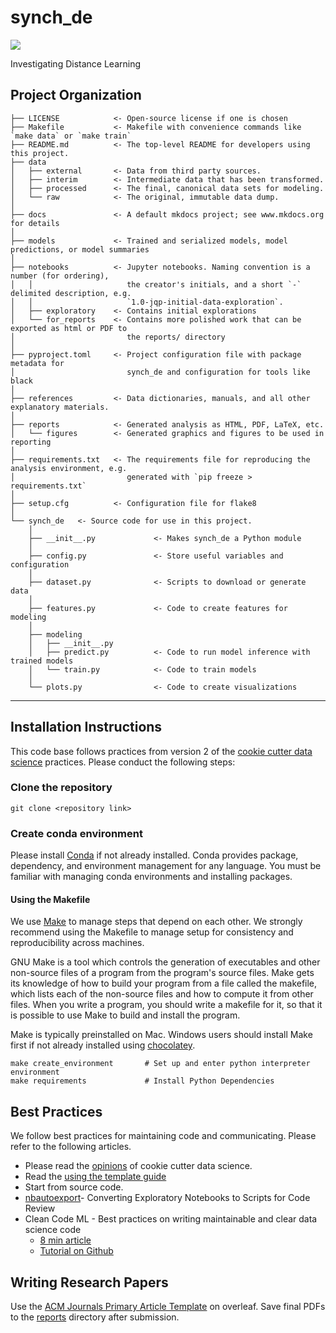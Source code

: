 # synch_de

<a target="_blank" href="https://cookiecutter-data-science.drivendata.org/">
    <img src="https://img.shields.io/badge/CCDS-Project%20template-328F97?logo=cookiecutter" />
</a>

Investigating Distance Learning

## Project Organization

```
├── LICENSE            <- Open-source license if one is chosen
├── Makefile           <- Makefile with convenience commands like `make data` or `make train`
├── README.md          <- The top-level README for developers using this project.
├── data
│   ├── external       <- Data from third party sources.
│   ├── interim        <- Intermediate data that has been transformed.
│   ├── processed      <- The final, canonical data sets for modeling.
│   └── raw            <- The original, immutable data dump.
│
├── docs               <- A default mkdocs project; see www.mkdocs.org for details
│
├── models             <- Trained and serialized models, model predictions, or model summaries
│
├── notebooks          <- Jupyter notebooks. Naming convention is a number (for ordering),
│   │                     the creator's initials, and a short `-` delimited description, e.g.
│   │                     `1.0-jqp-initial-data-exploration`.
│   ├── exploratory    <- Contains initial explorations
│   └── for_reports    <- Contains more polished work that can be exported as html or PDF to  
│                         the reports/ directory
│
├── pyproject.toml     <- Project configuration file with package metadata for 
│                         synch_de and configuration for tools like black
│
├── references         <- Data dictionaries, manuals, and all other explanatory materials.
│
├── reports            <- Generated analysis as HTML, PDF, LaTeX, etc.
│   └── figures        <- Generated graphics and figures to be used in reporting
│
├── requirements.txt   <- The requirements file for reproducing the analysis environment, e.g.
│                         generated with `pip freeze > requirements.txt`
│
├── setup.cfg          <- Configuration file for flake8
│
└── synch_de   <- Source code for use in this project.
    │
    ├── __init__.py             <- Makes synch_de a Python module
    │
    ├── config.py               <- Store useful variables and configuration
    │
    ├── dataset.py              <- Scripts to download or generate data
    │
    ├── features.py             <- Code to create features for modeling
    │
    ├── modeling                
    │   ├── __init__.py 
    │   ├── predict.py          <- Code to run model inference with trained models          
    │   └── train.py            <- Code to train models
    │
    └── plots.py                <- Code to create visualizations
```

--------

## Installation Instructions

This code base follows practices from version 2 of the [cookie cutter data science](https://cookiecutter-data-science.drivendata.org/) practices. Please conduct the following steps:

### Clone the repository

```{sh}
git clone <repository link>
```

### Create conda environment

Please install [Conda](https://docs.conda.io/projects/conda/en/stable/index.html) if not already installed.
Conda provides package, dependency, and environment management for any language. You must be familiar with managing conda environments and installing packages.

#### Using the Makefile

We use [Make](https://www.gnu.org/software/make/) to manage steps that depend on each other. We strongly recommend using the Makefile to manage setup for consistency and reproducibility across machines.

GNU Make is a tool which controls the generation of executables and other non-source files of a program from the program's source files. Make gets its knowledge of how to build your program from a file called the makefile, which lists each of the non-source files and how to compute it from other files. When you write a program, you should write a makefile for it, so that it is possible to use Make to build and install the program.

Make is typically preinstalled on Mac. Windows users should install Make first if not already installed using [chocolatey](https://community.chocolatey.org/packages/make).

```{sh}
make create_environment       # Set up and enter python interpreter environment
make requirements             # Install Python Dependencies
```

## Best Practices

We follow best practices for maintaining code and communicating. Please refer to the following articles.

- Please read the [opinions](https://cookiecutter-data-science.drivendata.org/opinions/) of cookie cutter data science.
- Read the [using the template guide](https://cookiecutter-data-science.drivendata.org/using-the-template/)
- Start from source code.
- [nbautoexport](https://github.com/drivendataorg/nbautoexport)- Converting Exploratory Notebooks to Scripts for Code Review
- Clean Code ML - Best practices on writing maintainable and clear data science code
  - [8 min article](https://www.thoughtworks.com/insights/blog/coding-habits-data-scientists)
  - [Tutorial on Github](https://github.com/davified/clean-code-ml?tab=readme-ov-file)


## Writing Research Papers

Use the [ACM Journals Primary Article Template](https://www.overleaf.com/latex/templates/acm-journals-primary-article-template/cpkjqttwbshg) on overleaf. Save final PDFs to the [reports](reports/) directory after submission.
